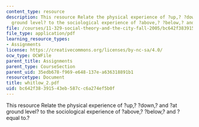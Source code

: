 ```yaml
---
content_type: resource
description: This resource Relate the physical experience of ?up,? ?down,? and ?at
  ground level? to the sociological experience of ?above,? ?below,? and ?equal to.?
file: /courses/11-329-social-theory-and-the-city-fall-2005/bc642f38391543eb587cc6a274ef5b0f_whitlow_2.pdf
file_type: application/pdf
learning_resource_types:
- Assignments
license: https://creativecommons.org/licenses/by-nc-sa/4.0/
ocw_type: OCWFile
parent_title: Assignments
parent_type: CourseSection
parent_uid: 35edb678-f969-e648-137e-a636318891b1
resourcetype: Document
title: whitlow_2.pdf
uid: bc642f38-3915-43eb-587c-c6a274ef5b0f
---
```

This resource Relate the physical experience of ?up,? ?down,? and ?at ground level? to the sociological experience of ?above,? ?below,? and ?equal to.?